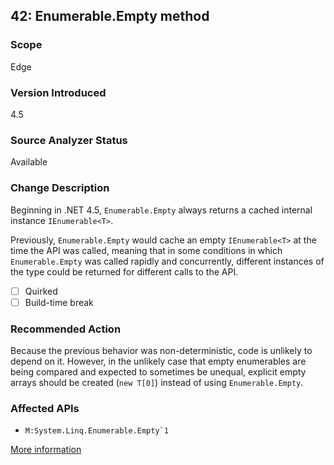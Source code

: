 ## 42: Enumerable.Empty<TResult> method

### Scope
Edge

### Version Introduced
4.5

### Source Analyzer Status
Available

### Change Description
Beginning in .NET 4.5, `Enumerable.Empty` always returns a cached internal instance `IEnumerable<T>`. 

Previously, `Enumerable.Empty` would cache an empty `IEnumerable<T>` at the time the API was called, meaning that in some conditions in which `Enumerable.Empty` was called rapidly and concurrently, different instances of the type could be returned for different calls to the API.

- [ ] Quirked
- [ ] Build-time break

### Recommended Action
Because the previous behavior was non-deterministic, code is unlikely to depend on it. However, in the unlikely case that empty enumerables are being compared and expected to sometimes be unequal, explicit empty arrays should be created (`new T[0]`) instead of using `Enumerable.Empty`.

### Affected APIs
* ``M:System.Linq.Enumerable.Empty`1``

[More information](https://msdn.microsoft.com/en-us/library/hh367887(v=vs.110).aspx#sql)
